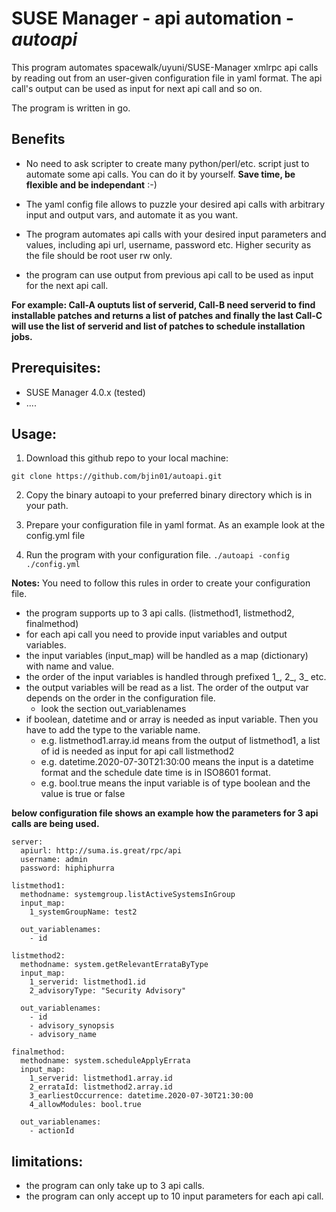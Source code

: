 # SUSE Manager - api automation - *autoapi*

This program automates spacewalk/uyuni/SUSE-Manager xmlrpc api calls by reading out from an user-given 
configuration file in yaml format. The api call's output can be used as input for next api call and so on.

The program is written in go.

## __Benefits__
* No need to ask scripter to create many python/perl/etc. script just to automate some api calls. You can do it by yourself. __Save time, be flexible and be independant__ :-)
* The yaml config file allows to puzzle your desired api calls with arbitrary input and output vars, and automate it as you want. 

* The program automates api calls with your desired input parameters and values, including api url, username, password etc. Higher security as the file should be root user rw only.
* the program can use output from previous api call to be used as input for the next api call.

__For example: Call-A ouptuts list of serverid, Call-B need serverid to find installable patches and returns a list of patches and finally the last Call-C will use the list of serverid and list of patches to schedule installation jobs.__

## Prerequisites:
* SUSE Manager 4.0.x (tested)
* ....

## __Usage__:
1. Download this github repo to your local machine:

```git clone https://github.com/bjin01/autoapi.git```

2. Copy the binary autoapi to your preferred binary directory which is in your path.

3. Prepare your configuration file in yaml format.
As an example look at the config.yml file

4. Run the program with your configuration file.
```./autoapi -config ./config.yml```

__Notes:__
You need to follow this rules in order to create your configuration file.
* the program supports up to 3 api calls. (listmethod1, listmethod2, finalmethod)
* for each api call you need to provide input variables and output variables.
* the input variables (input_map) will be handled as a map (dictionary) with name and value.
* the order of the input variables is handled through prefixed 1_, 2_, 3_ etc.
* the output variables will be read as a list. The order of the output var depends on the order in the configuration file.
  * look the section out_variablenames
* if boolean, datetime and or array is needed as input variable. Then you have to add the type to the variable name.
  * e.g. listmethod1.array.id means from the output of listmethod1, a list of id is needed as input for api call listmethod2
  * e.g. datetime.2020-07-30T21:30:00 means the input is a datetime format and the schedule date time is in ISO8601 format.
  * e.g. bool.true means the input variable is of type boolean and the value is true or false


__below configuration file shows an example how the parameters for 3 api calls are being used.__

```
server:
  apiurl: http://suma.is.great/rpc/api
  username: admin
  password: hiphiphurra

listmethod1:
  methodname: systemgroup.listActiveSystemsInGroup
  input_map:
    1_systemGroupName: test2
       
  out_variablenames:  
    - id

listmethod2:
  methodname: system.getRelevantErrataByType
  input_map:
    1_serverid: listmethod1.id
    2_advisoryType: "Security Advisory"

  out_variablenames: 
    - id
    - advisory_synopsis
    - advisory_name

finalmethod:
  methodname: system.scheduleApplyErrata
  input_map:
    1_serverid: listmethod1.array.id
    2_errataId: listmethod2.array.id
    3_earliestOccurrence: datetime.2020-07-30T21:30:00
    4_allowModules: bool.true

  out_variablenames: 
    - actionId
```

## limitations:
* the program can only take up to 3 api calls.
* the program can only accept up to 10 input parameters for each api call.
